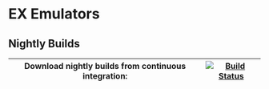# EX Emulators


## Nightly Builds

|Download nightly builds from continuous integration: 	| [![Build Status][Build]][Actions] 
|-------------------------------------------------------|----------------------------------------------------------------------------------------------------------------------------------------------------|

[Actions]: https://github.com/Rakashazi/emu-ex-plus-alpha/actions/workflows/continuous-integration-workflow.yml
[Build]: https://github.com/Rakashazi/emu-ex-plus-alpha/actions/workflows/continuous-integration-workflow.yml/badge.svg
